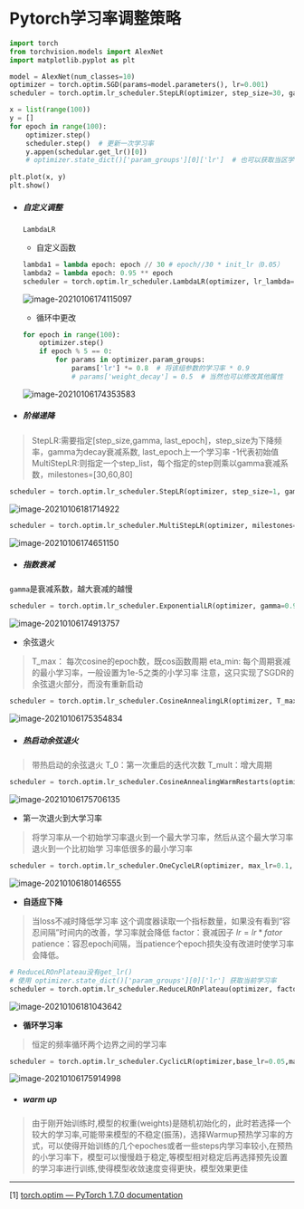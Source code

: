 # Pytorch学习率调整策略

```python
import torch
from torchvision.models import AlexNet
import matplotlib.pyplot as plt

model = AlexNet(num_classes=10)
optimizer = torch.optim.SGD(params=model.parameters(), lr=0.001)
scheduler = torch.optim.lr_scheduler.StepLR(optimizer, step_size=30, gamma=0.1)

x = list(range(100))
y = []
for epoch in range(100):
    optimizer.step()
    scheduler.step()  # 更新一次学习率
    y.appen(schedular.get_lr()[0])
    # optimizer.state_dict()['param_groups'][0]['lr']  # 也可以获取当区学习率
    
plt.plot(x, y)
plt.show()
```





- #####  **自定义调整**

  `LambdaLR` 

  - 自定义函数

  ```python
  lambda1 = lambda epoch: epoch // 30 # epoch//30 * init_lr（0.05）
  lambda2 = lambda epoch: 0.95 ** epoch 
  scheduler = torch.optim.lr_scheduler.LambdaLR(optimizer, lr_lambda= lambda2)
  ```

  ![image-20210106174115097](https://cdn.jsdelivr.net/npm/lblbk-picgo@latest/work/20210106182819.png)

  - 循环中更改

  ```python
  for epoch in range(100):
      optimizer.step()
      if epoch % 5 == 0:
          for params in optimizer.param_groups:
              params['lr'] *= 0.8  # 将该组参数的学习率 * 0.9
              # params['weight_decay'] = 0.5  # 当然也可以修改其他属性
  ```

  ![image-20210106174353583](https://cdn.jsdelivr.net/npm/lblbk-picgo@latest/work/20210106182839.png)

- ##### **阶梯递降**

>   StepLR:需要指定[step_size,gamma, last_epoch]，step_size为下降频率，gamma为decay衰减系数, last_epoch上一个学习率 -1代表初始值
>    MultiStepLR:则指定一个step_list，每个指定的step则乘以gamma衰减系数，milestones=[30,60,80]

```python
scheduler = torch.optim.lr_scheduler.StepLR(optimizer, step_size=1, gamma=0.5, last_epoch=-1)
```

![image-20210106181714922](https://cdn.jsdelivr.net/npm/lblbk-picgo@latest/work/20210106182849.png)

  ```python
  scheduler = torch.optim.lr_scheduler.MultiStepLR(optimizer, milestones=[30,60,80],gamma=0.5)
  ```

![image-20210106174651150](https://cdn.jsdelivr.net/npm/lblbk-picgo@latest/work/20210106182906.png)

- ##### **指数衰减**

`gamma`是衰减系数，越大衰减的越慢

```python
scheduler = torch.optim.lr_scheduler.ExponentialLR(optimizer, gamma=0.9)
```

![image-20210106174913757](https://cdn.jsdelivr.net/npm/lblbk-picgo@latest/work/20210106183629.png)

- 余弦退火

> T_max： 每次cosine的epoch数，既cos函数周期
>  eta_min: 每个周期衰减的最小学习率，一般设置为1e-5之类的小学习率
>  注意，这只实现了SGDR的余弦退火部分，而没有重新启动

```python
scheduler = torch.optim.lr_scheduler.CosineAnnealingLR(optimizer, T_max=20, eta_min = 1e-5)
```

![image-20210106175354834](https://cdn.jsdelivr.net/npm/lblbk-picgo@latest/work/20210106182915.png)

- ##### **热启动余弦退火**

>  带热启动的余弦退火
>  T_0：第一次重启的迭代次数
>  T_mult：增大周期

```python
scheduler = torch.optim.lr_scheduler.CosineAnnealingWarmRestarts(optimizer, T_0=20, T_mult=2, eta_min = 1e-5)
```

![image-20210106175706135](https://cdn.jsdelivr.net/npm/lblbk-picgo@latest/work/20210106182924.png)

- 第一次退火到大学习率

> 将学习率从一个初始学习率退火到一个最大学习率，然后从这个最大学习率退火到一个比初始学
> 习率低很多的最小学习率

```python
scheduler = torch.optim.lr_scheduler.OneCycleLR(optimizer, max_lr=0.1, steps_per_epoch=10, epochs=10)
```

![image-20210106180146555](https://cdn.jsdelivr.net/npm/lblbk-picgo@latest/work/20210106182932.png)

- **自适应下降**

> 当loss不减时降低学习率
>  这个调度器读取一个指标数量，如果没有看到“容忍间隔”时间内的改善，学习率就会降低
>  factor：衰减因子 $lr=lr*fator$
>  patience：容忍epoch间隔，当patience个epoch损失没有改进时使学习率会降低。

```python
# ReduceLROnPlateau没有get_lr()
# 使用 optimizer.state_dict()['param_groups'][0]['lr'] 获取当前学习率 
scheduler = torch.optim.lr_scheduler.ReduceLROnPlateau(optimizer, factor=0.1, patience=3)
```

![image-20210106181043642](https://cdn.jsdelivr.net/npm/lblbk-picgo@latest/work/20210106182942.png)

- **循环学习率**

> 恒定的频率循环两个边界之间的学习率

```python
scheduler = torch.optim.lr_scheduler.CyclicLR(optimizer,base_lr=0.05,max_lr=0.1,step_size_up=10,step_size_down=20)
```

![image-20210106175914998](https://cdn.jsdelivr.net/npm/lblbk-picgo@latest/work/20210106182948.png)

- ##### **warm up**

> 由于刚开始训练时,模型的权重(weights)是随机初始化的，此时若选择一个较大的学习率,可能带来模型的不稳定(振荡)，选择Warmup预热学习率的方式，可以使得开始训练的几个epoches或者一些steps内学习率较小,在预热的小学习率下，模型可以慢慢趋于稳定,等模型相对稳定后再选择预先设置的学习率进行训练,使得模型收敛速度变得更快，模型效果更佳

***

[1] [torch.optim — PyTorch 1.7.0 documentation](https://pytorch.org/docs/stable/optim.html?highlight=lr_scheduler)